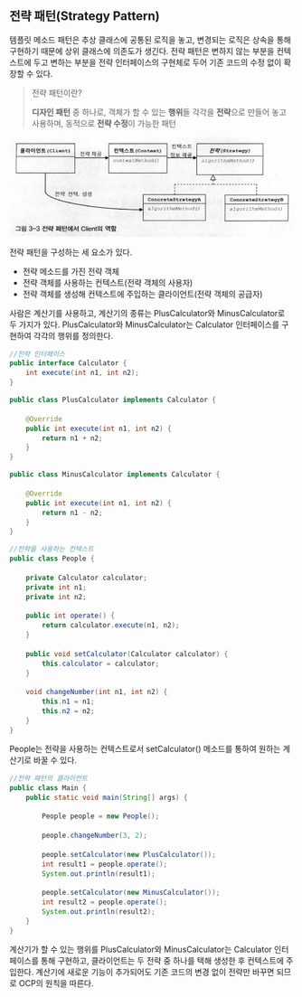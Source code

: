 ## 전략 패턴(Strategy Pattern)

템플릿 메소드 패턴은 추상 클래스에 공통된 로직을 놓고, 변경되는 로직은 상속을 통해 구현하기 때문에 상위 클래스에 의존도가 생긴다. 전략 패턴은 변하지 않는 부분을 컨텍스트에 두고 변하는 부분을 전략 인터페이스의 구현체로 두어 기존 코드의 수정 없이 확장할 수 있다.

> 전략 패턴이란? 
> 
> **디자인 패턴** 중 하나로, 객체가 할 수 있는 **행위**들 각각을 **전략**으로 만들어 놓고 사용하며, 동적으로 **전략 수정**이 가능한 패턴

![img](https://github.com/dilmah0203/TIL/blob/main/Image/StrategyPattern2.png)

전략 패턴을 구성하는 세 요소가 있다.

- 전략 메소드를 가진 전략 객체
- 전략 객체를 사용하는 컨텍스트(전략 객체의 사용자)
- 전략 객체를 생성해 컨텍스트에 주입하는 클라이언트(전략 객체의 공급자)

사람은 계산기를 사용하고, 계산기의 종류는 PlusCalculator와 MinusCalculator로 두 가지가 있다. PlusCalculator와 MinusCalculator는 Calculator 인터페이스를 구현하여 각각의 행위를 정의한다.

```java
//전략 인터페이스
public interface Calculator {
    int execute(int n1, int n2);
}
```

```java
public class PlusCalculator implements Calculator {

    @Override
    public int execute(int n1, int n2) {
        return n1 + n2;
    }
}
```

```java
public class MinusCalculator implements Calculator {

    @Override
    public int execute(int n1, int n2) {
        return n1 - n2;
    }
}
```

```java
//전략을 사용하는 컨텍스트
public class People {

    private Calculator calculator;
    private int n1;
    private int n2;

    public int operate() {
        return calculator.execute(n1, n2);
    }

    public void setCalculator(Calculator calculator) {
        this.calculator = calculator;
    }

    void changeNumber(int n1, int n2) {
        this.n1 = n1;
        this.n2 = n2;
    }
}
```

People는 전략을 사용하는 컨텍스트로서 setCalculator() 메소드를 통하여 원하는 계산기로 바꿀 수 있다.

```java
//전략 패턴의 클라이언트
public class Main {
    public static void main(String[] args) {

        People people = new People();

        people.changeNumber(3, 2);

        people.setCalculator(new PlusCalculator());
        int result1 = people.operate();
        System.out.println(result1);

        people.setCalculator(new MinusCalculator());
        int result2 = people.operate();
        System.out.println(result2);
    }
}
```

계산기가 할 수 있는 행위를 PlusCalculator와 MinusCalculator는 Calculator 인터페이스를 통해 구현하고, 클라이언트는 두 전략 중 하나를 택해 생성한 후 컨텍스트에 주입한다. 계산기에 새로운 기능이 추가되어도 기존 코드의 변경 없이 전략만 바꾸면 되므로 OCP의 원칙을 따른다.
